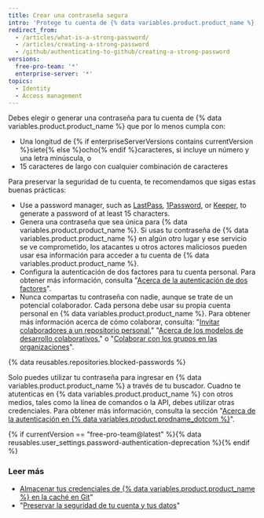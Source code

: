 ```yaml
---
title: Crear una contraseña segura
intro: 'Protege tu cuenta de {% data variables.product.product_name %} con una contraseña segura y única usando un administrador de contraseñas.'
redirect_from:
  - /articles/what-is-a-strong-password/
  - /articles/creating-a-strong-password
  - /github/authenticating-to-github/creating-a-strong-password
versions:
  free-pro-team: '*'
  enterprise-server: '*'
topics:
  - Identity
  - Access management
---
```


Debes elegir o generar una contraseña para tu cuenta de {% data variables.product.product_name %} que por lo menos cumpla con:
- Una longitud de {% if enterpriseServerVersions contains currentVersion %}siete{% else %}ocho{% endif %}caracteres, si incluye un número y una letra minúscula, o
- 15 caracteres de largo con cualquier combinación de caracteres

Para preservar la seguridad de tu cuenta, te recomendamos que sigas estas buenas prácticas:
- Use a password manager, such as [LastPass](https://lastpass.com/), [1Password](https://1password.com/), or [Keeper](https://keepersecurity.com/), to generate a password of at least 15 characters.
- Genera una contraseña que sea única para {% data variables.product.product_name %}. Si usas tu contraseña de {% data variables.product.product_name %} en algún otro lugar y ese servicio se ve comprometido, los atacantes u otros actores maliciosos pueden usar esa información para acceder a tu cuenta de {% data variables.product.product_name %}.
- Configura la autenticación de dos factores para tu cuenta personal. Para obtener más información, consulta "[Acerca de la autenticación de dos factores](/articles/about-two-factor-authentication)".
- Nunca compartas tu contraseña con nadie, aunque se trate de un potencial colaborador. Cada persona debe usar su propia cuenta personal en {% data variables.product.product_name %}. Para obtener más información acerca de cómo colaborar, consulta: "[Invitar colaboradores a un repositorio personal](/articles/inviting-collaborators-to-a-personal-repository)," "[Acerca de los modelos de desarrollo colaborativos](/articles/about-collaborative-development-models/)," o "[Colaborar con los grupos en las organizaciones](/organizations/collaborating-with-groups-in-organizations/)".

{% data reusables.repositories.blocked-passwords %}

Solo puedes utilizar tu contraseña para ingresar en {% data variables.product.product_name %} a través de tu buscador. Cuadno te atutenticas en {% data variables.product.product_name %} con otros medios, tales como la línea de comandos o la API, debes utilizar otras credenciales. Para obtener más información, consulta la sección "[Acerca de la autenticación en {% data variables.product.prodname_dotcom %}](/github/authenticating-to-github/about-authentication-to-github)".

{% if currentVersion == "free-pro-team@latest" %}{% data reusables.user_settings.password-authentication-deprecation %}{% endif %}

### Leer más

- [Almacenar tus credenciales de {% data variables.product.product_name %} en la caché en Git](/github/getting-started-with-github/caching-your-github-credentials-in-git/)"
- "[Preservar la seguridad de tu cuenta y tus datos](/articles/keeping-your-account-and-data-secure/)"
